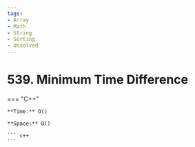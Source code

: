 ```yaml
---
tags:
- Array
- Math
- String
- Sorting
- Unsolved
---
```



# 539. Minimum Time Difference

=== "C++"

    **Time:** O()

    **Space:** O()

    ``` c++
    ```